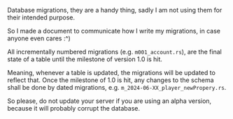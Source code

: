 Database migrations, they are a handy thing, sadly I am not using them for their intended purpose.

So I made a document to communicate how I write my migrations, in case anyone even cares :^)

All incrementally numbered migrations (e.g. `m001_account.rs`), are the final state of a table until the milestone of version 1.0 is hit.

Meaning, whenever a table is updated, the migrations will be updated to reflect that.
Once the milestone of 1.0 is hit, any changes to the schema shall be done by dated migrations, e.g. `m_2024-06-XX_player_newPropery.rs`.

So please, do not update your server if you are using an alpha version, because it will probably corrupt the database.
